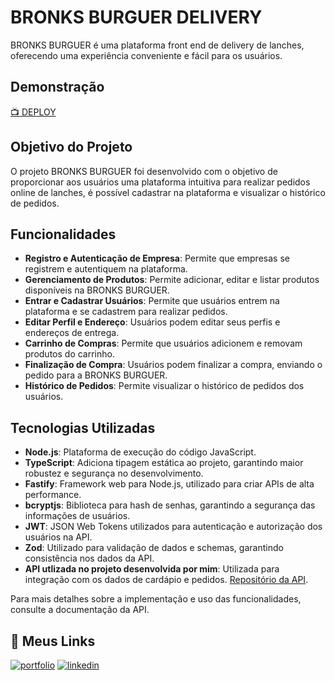 # BRONKS BURGUER DELIVERY

BRONKS BURGUER é uma plataforma front end de delivery de lanches, oferecendo uma experiência conveniente e fácil para os usuários.

## Demonstração  

[📺 DEPLOY](https://bb.wagnerluiz.tech)

## Objetivo do Projeto

O projeto BRONKS BURGUER foi desenvolvido com o objetivo de proporcionar aos usuários uma plataforma intuitiva para realizar pedidos online de lanches, é possível cadastrar na plataforma e visualizar o histórico de pedidos.

## Funcionalidades

- **Registro e Autenticação de Empresa**: Permite que empresas se registrem e autentiquem na plataforma.
- **Gerenciamento de Produtos**: Permite adicionar, editar e listar produtos disponíveis na BRONKS BURGUER.
- **Entrar e Cadastrar Usuários**: Permite que usuários entrem na plataforma e se cadastrem para realizar pedidos.
- **Editar Perfil e Endereço**: Usuários podem editar seus perfis e endereços de entrega.
- **Carrinho de Compras**: Permite que usuários adicionem e removam produtos do carrinho.
- **Finalização de Compra**: Usuários podem finalizar a compra, enviando o pedido para a BRONKS BURGUER.
- **Histórico de Pedidos**: Permite visualizar o histórico de pedidos dos usuários.

## Tecnologias Utilizadas

- **Node.js**: Plataforma de execução do código JavaScript.
- **TypeScript**: Adiciona tipagem estática ao projeto, garantindo maior robustez e segurança no desenvolvimento.
- **Fastify**: Framework web para Node.js, utilizado para criar APIs de alta performance.
- **bcryptjs**: Biblioteca para hash de senhas, garantindo a segurança das informações de usuários.
- **JWT**: JSON Web Tokens utilizados para autenticação e autorização dos usuários na API.
- **Zod**: Utilizado para validação de dados e schemas, garantindo consistência nos dados da API.
- **API utlizada no projeto desenvolvida por mim**: Utilizada para integração com os dados de cardápio e pedidos. [Repositório da API](https://github.com/devvagnerBR/delivery-api-backend).

Para mais detalhes sobre a implementação e uso das funcionalidades, consulte a documentação da API.
## 🔗 Meus Links
[![portfolio](https://img.shields.io/badge/my_portfolio-000?style=for-the-badge&logo=ko-fi&logoColor=white)](https://github.com/devvagnerbr)
[![linkedin](https://img.shields.io/badge/linkedin-0A66C2?style=for-the-badge&logo=linkedin&logoColor=white)](https://www.linkedin.com/in/devvagner/)
